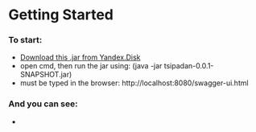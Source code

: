 # Getting Started

### To start:

- [Download this .jar from Yandex.Disk](https://disk.yandex.ru/d/NyLiYe-IdMsA8A?w=1)
- open cmd, then run the jar using: (java -jar tsipadan-0.0.1-SNAPSHOT.jar)
- must be typed in the browser: http://localhost:8080/swagger-ui.html

### And you can see:

- 